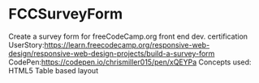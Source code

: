# FCCSurveyForm
Create a survey form for freeCodeCamp.org front end dev. certification
UserStory:https://learn.freecodecamp.org/responsive-web-design/responsive-web-design-projects/build-a-survey-form
CodePen:https://codepen.io/chrismiller015/pen/xQEYPa
Concepts used:
HTML5
Table based layout
